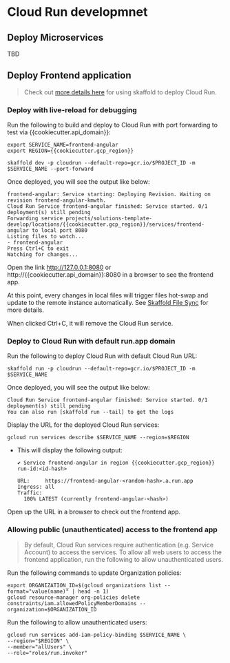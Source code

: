 # Cloud Run developmnet

## Deploy Microservices

TBD

## Deploy Frontend application

> Check out [more details here](https://skaffold.dev/docs/pipeline-stages/deployers/cloudrun/) for using skaffold to deploy Cloud Run.

### Deploy with live-reload for debugging

Run the following to build and deploy to Cloud Run with port forwarding to test via {{cookiecutter.api_domain}}:

```
export SERVICE_NAME=frontend-angular
export REGION={{cookiecutter.gcp_region}}

skaffold dev -p cloudrun --default-repo=gcr.io/$PROJECT_ID -m $SERVICE_NAME --port-forward
```

Once deployed, you will see the output like below:
```
frontend-angular: Service starting: Deploying Revision. Waiting on revision frontend-angular-kmwth.
Cloud Run Service frontend-angular finished: Service started. 0/1 deployment(s) still pending
Forwarding service projects/solutions-template-develop/locations/{{cookiecutter.gcp_region}}/services/frontend-angular to local port 8080
Listing files to watch...
- frontend-angular
Press Ctrl+C to exit
Watching for changes...
```

Open the link http://127.0.0.1:8080 or http://{{cookiecutter.api_domain}}:8080 in a browser to see the frontend app.

At this point, every changes in local files will trigger files hot-swap and update to the remote instance automatically. See [Skaffold File Sync](https://skaffold.dev/docs/pipeline-stages/filesync/) for more details.

When clicked Ctrl+C, it will remove the Cloud Run service.

### Deploy to Cloud Run with default **run.app** domain

Run the following to deploy Cloud Run with default Cloud Run URL:
```
skaffold run -p cloudrun --default-repo=gcr.io/$PROJECT_ID -m $SERVICE_NAME
```

Once deployed, you will see the output like below:
```
Cloud Run Service frontend-angular finished: Service started. 0/1 deployment(s) still pending
You can also run [skaffold run --tail] to get the logs
```

Display the URL for the deployed Cloud Run services:
```
gcloud run services describe $SERVICE_NAME --region=$REGION
```
- This will display the following output:
  ```
  ✔ Service frontend-angular in region {{cookiecutter.gcp_region}}
  run-id:<id-hash>

  URL:     https://frontend-angular-<random-hash>.a.run.app
  Ingress: all
  Traffic:
    100% LATEST (currently frontend-angular-<hash>)
  ```

Open up the URL in a browser to check out the frontend app.


### Allowing public (unauthenticated) access to the frontend app

> By default, Cloud Run services require authentication (e.g. Service Account) to access the services. To allow all web users to access the frontend application, run the following to allow unauthenticated users.

Run the following commands to update Organization policies:
```
export ORGANIZATION_ID=$(gcloud organizations list --format="value(name)" | head -n 1)
gcloud resource-manager org-policies delete constraints/iam.allowedPolicyMemberDomains --organization=$ORGANIZATION_ID
```

Run the following to allow unauthenticated users:
```
gcloud run services add-iam-policy-binding $SERVICE_NAME \
--region="$REGION" \
--member="allUsers" \
--role="roles/run.invoker"
```
